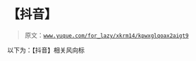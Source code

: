 # 【抖音】

> 原文：[`www.yuque.com/for_lazy/xkrm14/kpwxglqoax2aigt9`](https://www.yuque.com/for_lazy/xkrm14/kpwxglqoax2aigt9)

以下为：【抖音】相关风向标

